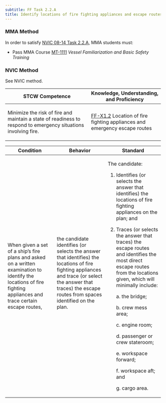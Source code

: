 ```yaml
---
subtitle: FF Task 2.2.A 
title: Identify locations of fire fighting appliances and escape routes from spaces
---
```



### MMA Method

In order to satisfy  [NVIC 08-14  Task  2.2.A]({{site.baseurl}}/assets/images/nvic-08-14.pdf), MMA students must:

* Pass MMA Course [MT-1111]( {{site.baseurl}}/courses/MT-1111) *Vessel Familiarization and Basic Safety Training*


### NVIC Method

<a onclick="togglevisibility('nvic_methods')" >See NVIC method.</a>

<div id='nvic_methods' class='hide'>

<table>
<thead>
<tr>
<th class='forty'> STCW Competence </th>
<th class='sixty'> Knowledge, Understanding, and Proficiency </th>
</tr>
</thead>




<tbody>
<tr><td markdown='1'>

Minimize the risk of fire and maintain a state of readiness to respond to emergency situations involving fire.

</td><td markdown='1'>

[FF-X1.2](../../tables/612.html#FF-X1.2) Location of fire fighting appliances and emergency escape routes

</td></tr>


</tbody>
</table>


<table>
<thead>
<tr><th class='twenty'>  Condition </th><th class='twenty'> Behavior </th><th  class='sixty'>Standard </th></tr>
</thead>
<tbody >



<tr><td markdown='1'>

When given a set of a ship’s fire plans and asked on a written examination to identify the locations of fire fighting appliances and trace certain escape routes,

</td><td markdown='1'>

the candidate identifies (or selects the answer that identifies) the locations of fire fighting appliances and trace (or select the answer that traces) the escape routes from spaces identified on the plan.

<br>

<div class="tooltip">
<span class="tooltiptext">
</span>
</div>


</td><td markdown='1'>

The candidate:
 
1. Identifies (or selects the answer that identifies) the locations of fire fighting appliances on the plan; and 
2. Traces (or selects the answer that traces) the escape routes and identifies the most direct escape routes from the locations given, which will minimally include:
 
	 a. the bridge; 
	
	 b. crew mess area; 
 	
	c. engine room; 

	 d. passenger or crew stateroom;

	 e. workspace forward; 

	 f. workspace aft; and
 
 	g. cargo area.

</td></tr>
</tbody>
</table>
</div>
